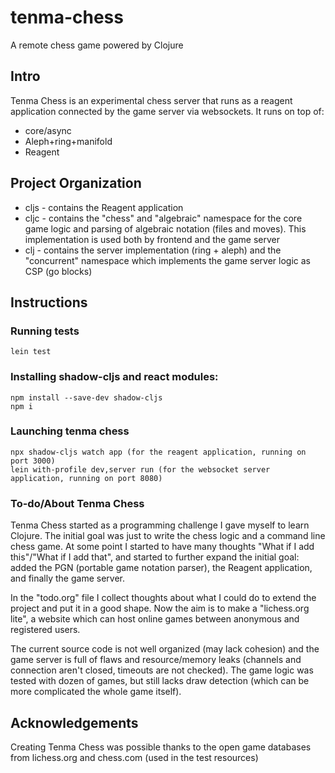 # tenma-chess
A remote chess game powered by Clojure

## Intro

Tenma Chess is an experimental chess server that runs as a reagent application connected by the game server via websockets. It runs on top of:

* core/async
* Aleph+ring+manifold
* Reagent

## Project Organization 

* cljs - contains the Reagent application
* cljc - contains the "chess" and "algebraic" namespace for the core game logic and parsing of algebraic notation (files and moves). This implementation is used both by frontend and the game server
* clj - contains the server implementation (ring + aleph) and the "concurrent" namespace which implements the game server logic as CSP (go blocks)

## Instructions

### Running tests

```
lein test
```

### Installing shadow-cljs and react modules:

```
npm install --save-dev shadow-cljs
npm i
```

### Launching tenma chess

```
npx shadow-cljs watch app (for the reagent application, running on port 3000)
lein with-profile dev,server run (for the websocket server application, running on port 8080)
```

### To-do/About Tenma Chess

Tenma Chess started as a programming challenge I gave myself to learn Clojure. The initial goal was just to write the chess logic and a command line chess game. At some point I started to have many thoughts "What if I add this"/"What if I add that", and started to further expand the initial goal: added the PGN (portable game notation parser), the Reagent application, and finally the game server.

In the "todo.org" file I collect thoughts about what I could do to extend the project and put it in a good shape. Now the aim is to make a "lichess.org lite", a website which can host online games between anonymous and registered users.

The current source code is not well organized (may lack cohesion) and the game server is full of flaws and resource/memory leaks (channels and connection aren't closed, timeouts are not checked). The game logic was tested with dozen of games, but still lacks draw detection (which can be more complicated the whole game itself).

## Acknowledgements 

Creating Tenma Chess was possible thanks to the open game databases from lichess.org and chess.com (used in the test resources)

